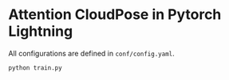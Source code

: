 # Attention CloudPose in Pytorch Lightning

All configurations are defined in `conf/config.yaml`.

```sh
python train.py
```
